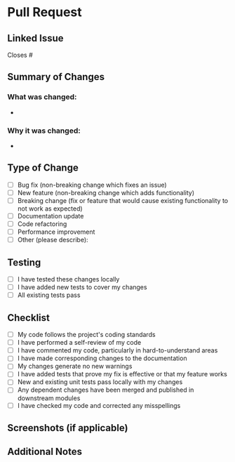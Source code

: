 # Pull Request

## Linked Issue
<!-- Please link the issue this PR addresses using one of the following formats: -->
<!-- Closes #[issue_number] -->
<!-- Fixes #[issue_number] -->
<!-- Resolves #[issue_number] -->

Closes #

## Summary of Changes
<!-- Provide a clear and concise description of what changes you made and why -->

### What was changed:
- 

### Why it was changed:
- 

## Type of Change
<!-- Check the relevant option(s) -->
- [ ] Bug fix (non-breaking change which fixes an issue)
- [ ] New feature (non-breaking change which adds functionality)
- [ ] Breaking change (fix or feature that would cause existing functionality to not work as expected)
- [ ] Documentation update
- [ ] Code refactoring
- [ ] Performance improvement
- [ ] Other (please describe):

## Testing
<!-- Describe how you tested your changes -->
- [ ] I have tested these changes locally
- [ ] I have added new tests to cover my changes
- [ ] All existing tests pass

## Checklist
<!-- Please check all applicable items -->
- [ ] My code follows the project's coding standards
- [ ] I have performed a self-review of my code
- [ ] I have commented my code, particularly in hard-to-understand areas
- [ ] I have made corresponding changes to the documentation
- [ ] My changes generate no new warnings
- [ ] I have added tests that prove my fix is effective or that my feature works
- [ ] New and existing unit tests pass locally with my changes
- [ ] Any dependent changes have been merged and published in downstream modules
- [ ] I have checked my code and corrected any misspellings

## Screenshots (if applicable)
<!-- Add screenshots to help explain your changes -->

## Additional Notes
<!-- Any additional information, context, or notes for reviewers -->
